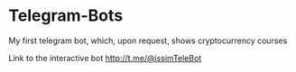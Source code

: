 # Telegram-Bots
My first telegram bot, which, upon request, shows cryptocurrency courses

Link to the interactive bot http://t.me/@issimTeleBot
